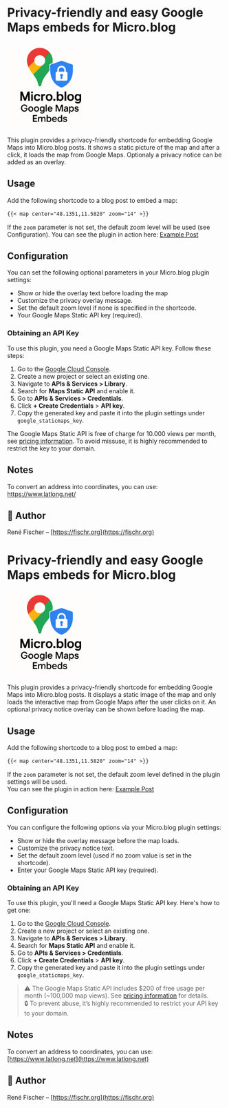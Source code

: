 # Privacy-friendly and easy Google Maps embeds for Micro.blog

<img src="logo.png" alt="Google Maps Embeds for Micro.blog" width="200">

This plugin provides a privacy-friendly shortcode for embedding Google Maps into Micro.blog posts. It shows a static picture of the map and after a click, it loads the map from Google Maps. Optionaly a privacy notice can be added as an overlay.

## Usage
Add the following shortcode to a blog post to embed a map:

```markdown
{{< map center="48.1351,11.5820" zoom="14" >}}
```
If the `zoom` parameter is not set, the default zoom level will be used (see Configuration). You can see the plugin in action here: [Example Post](https://fischr.org/2017/09/03/oben-links-am-lago-di/)

## Configuration
You can set the following optional parameters in your Micro.blog plugin settings:

- Show or hide the overlay text before loading the map
- Customize the privacy overlay message.
- Set the default zoom level if none is specified in the shortcode.
- Your Google Maps Static API key (required).

### Obtaining an API Key
To use this plugin, you need a Google Maps Static API key. Follow these steps:

1. Go to the [Google Cloud Console](https://console.cloud.google.com/).
2. Create a new project or select an existing one.
3. Navigate to **APIs & Services > Library**.
4. Search for **Maps Static API** and enable it.
5. Go to **APIs & Services > Credentials**.
6. Click **+ Create Credentials** > **API key**.
7. Copy the generated key and paste it into the plugin settings under `google_staticmaps_key`.

The Google Maps Static API is free of charge for 10.000 views per month, see [pricing information](https://developers.google.com/maps/billing-and-pricing/pricing). To avoid missuse, it is highly recommended to restrict the key to your domain. 

## Notes
To convert an address into coordinates, you can use:
https://www.latlong.net/

## 👤 Author
René Fischer – [https://fischr.org](https://fischr.org)
# Privacy-friendly and easy Google Maps embeds for Micro.blog

<img src="logo.png" alt="Google Maps Embeds for Micro.blog" width="200">

This plugin provides a privacy-friendly shortcode for embedding Google Maps into Micro.blog posts. It displays a static image of the map and only loads the interactive map from Google Maps after the user clicks on it. An optional privacy notice overlay can be shown before loading the map.

## Usage

Add the following shortcode to a blog post to embed a map:

```markdown
{{< map center="48.1351,11.5820" zoom="14" >}}
```

If the `zoom` parameter is not set, the default zoom level defined in the plugin settings will be used.  
You can see the plugin in action here: [Example Post](https://fischr.org/2017/09/03/oben-links-am-lago-di/)

## Configuration

You can configure the following options via your Micro.blog plugin settings:

- Show or hide the overlay message before the map loads.
- Customize the privacy notice text.
- Set the default zoom level (used if no zoom value is set in the shortcode).
- Enter your Google Maps Static API key (required).

### Obtaining an API Key

To use this plugin, you'll need a Google Maps Static API key. Here's how to get one:

1. Go to the [Google Cloud Console](https://console.cloud.google.com/).
2. Create a new project or select an existing one.
3. Navigate to **APIs & Services > Library**.
4. Search for **Maps Static API** and enable it.
5. Go to **APIs & Services > Credentials**.
6. Click **+ Create Credentials** > **API key**.
7. Copy the generated key and paste it into the plugin settings under `google_staticmaps_key`.

> ⚠️ The Google Maps Static API includes $200 of free usage per month (~100,000 map views). See [pricing information](https://developers.google.com/maps/billing-and-pricing/pricing) for details.  
> 🔒 To prevent abuse, it’s highly recommended to restrict your API key to your domain.

## Notes

To convert an address to coordinates, you can use:
[https://www.latlong.net](https://www.latlong.net)

## 👤 Author

René Fischer – [https://fischr.org](https://fischr.org)